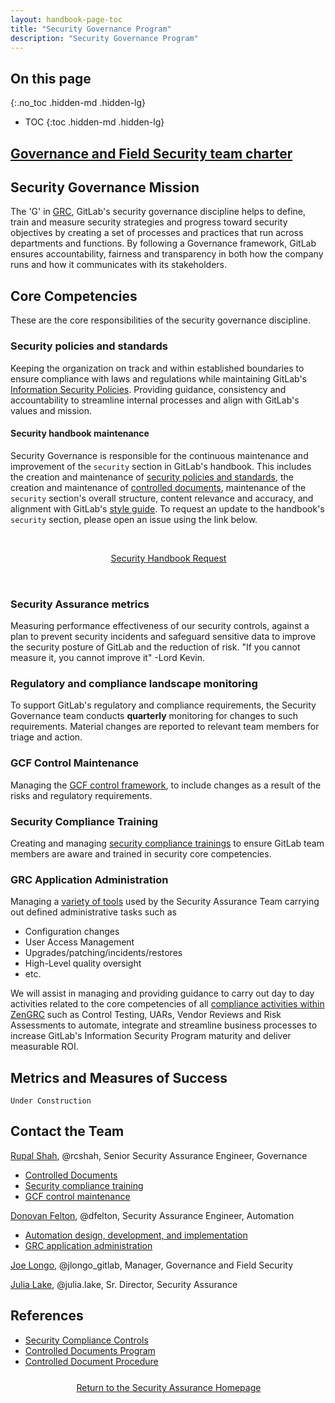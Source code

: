 ```yaml
---
layout: handbook-page-toc
title: "Security Governance Program"
description: "Security Governance Program"
---
```


## On this page
{:.no_toc .hidden-md .hidden-lg}

- TOC
{:toc .hidden-md .hidden-lg}

## [Governance and Field Security team charter](/handbook/security/security-assurance/governance_and_field_security_team_charter.html.md/)

## <i class="fas fa-bullseye" style="color:rgb(110,73,203)" aria-hidden="true"></i> Security Governance Mission

The 'G' in [GRC](https://www.oceg.org/about/what-is-grc/), GitLab's security governance discipline helps to define, train and measure security strategies and progress toward security objectives by creating a set of processes and practices that run across departments and functions. By following a Governance framework, GitLab ensures accountability, fairness and transparency in both how the company runs and how it communicates with its stakeholders. 

## <i class="far fa-lightbulb" style="color:rgb(110,73,203)" aria-hidden="true"></i> Core Competencies

These are the core responsibilities of the security governance discipline.

### Security policies and standards

Keeping the organization on track and within established boundaries to ensure compliance with laws and regulations while maintaining GitLab's [Information Security Policies](/handbook/security/#information-security-policies). Providing guidance, consistency and accountability to streamline internal processes and align with GitLab's values and mission.

#### Security handbook maintenance

Security Governance is responsible for the continuous maintenance and improvement of the `security` section in GitLab's handbook. This includes the creation and maintenance of [security policies and standards](https://about.gitlab.com/handbook/security/security-assurance/governance/#security-policies-and-standards), the creation and maintenance of [controlled documents](https://about.gitlab.com/handbook/security/controlled-document-program.html), maintenance of the `security` section's overall structure, content relevance and accuracy, and alignment with GitLab's [style guide](https://about.gitlab.com/handbook/style-guide/). To request an update to the handbook's `security` section, please open an issue using the link below.

<div class="flex-row" markdown="0" style="height:80px">
    <a href="https://gitlab.com/gitlab-com/gl-security/security-assurance/governance/security-handbook/-/issues/new?issuable_template=security_handbook_request" class="btn btn-purple-inv" style="width:100%;height:100%;margin:1px;display:flex;justify-content:center;align-items:center;">Security Handbook Request</a>
</div>

### Security Assurance metrics

Measuring performance effectiveness of our security controls, against a plan to prevent security incidents and safeguard sensitive data to improve the security posture of GitLab and the reduction of risk. "If you cannot measure it, you cannot improve it" -Lord Kevin.

### Regulatory and compliance landscape monitoring

To support GitLab's regulatory and compliance requirements, the Security Governance team conducts **quarterly** monitoring for changes to such requirements. Material changes are reported to relevant team members for triage and action.

### GCF Control Maintenance

Managing the [GCF control framework](/handbook/security/security-assurance/security-compliance/sec-controls.html), to include changes as a result of the risks and regulatory requirements. 

### Security Compliance Training

Creating and managing [security compliance trainings](/handbook/security/security-assurance/governance/sec-training.html) to ensure GitLab team members are aware and trained in security core competencies.

### GRC Application Administration

Managing a [variety of tools](/handbook/security/security-assurance/#core-tools-and-systems-1) used by the Security Assurance Team carrying out defined administrative tasks such as 
* Configuration changes
* User Access Management
* Upgrades/patching/incidents/restores
* High-Level quality oversight
* etc.

We will assist in managing and providing guidance to carry out day to day activities related to the core competencies of all [compliance activities within ZenGRC](/handbook/security/security-assurance/zg-activities.html) such as Control Testing, UARs, Vendor Reviews and Risk Assessments to automate, integrate and streamline business processes to increase GitLab's Information Security Program maturity and deliver measurable ROI.

## <i id="biz-tech-icons" class="fas fa-tasks"></i>Metrics and Measures of Success

`Under Construction`

## <i class="fas fa-id-card" style="color:rgb(110,73,203)" aria-hidden="true"></i> Contact the Team

[Rupal Shah](https://about.gitlab.com/company/team/#rcshah), @rcshah, Senior Security Assurance Engineer, Governance
   * [Controlled Documents](https://about.gitlab.com/handbook/engineering/security/controlled-document-program.html)
   * [Security compliance training](https://about.gitlab.com/handbook/engineering/security/security-assurance/governance/sec-training.html)
   * [GCF control maintenance](https://about.gitlab.com/handbook/engineering/security/security-assurance/security-compliance/sec-controls.html)

[Donovan Felton](https://about.gitlab.com/company/team/#dfelton), @dfelton, Security Assurance Engineer, Automation
   * [Automation design, development, and implementation](/handbook/engineering/security/security-assurance/governance/security-assurance-automation.html)
   * [GRC application administration](https://about.gitlab.com/handbook/engineering/security/security-assurance/#core-tools-and-systems-1)

[Joe Longo](https://about.gitlab.com/company/team/#jlongo_gitlab), @jlongo_gitlab, Manager, Governance and Field Security

[Julia Lake](https://about.gitlab.com/company/team/#Julia.Lake), @julia.lake, Sr. Director, Security Assurance

## <i class="fas fa-book" style="color:rgb(110,73,203)" aria-hidden="true"></i> References

* [Security Compliance Controls](/handbook/security/security-assurance/security-compliance/sec-controls.html#)
* [Controlled Documents Program](/handbook/security/controlled-document-program.html)
* [Controlled Document Procedure](/handbook/security/controlled-document-procedure.html)

<div class="flex-row" markdown="0" style="height:40px">
    <a href="/handbook/security/security-assurance/" class="btn btn-purple-inv" style="width:100%;height:100%;margin:1px;display:flex;justify-content:center;align-items:center;">Return to the Security Assurance Homepage</a>
</div> 
